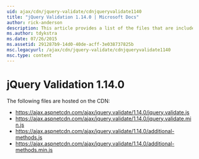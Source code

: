 ```yaml
---
uid: ajax/cdn/jquery-validate/cdnjqueryvalidate1140
title: "jQuery Validation 1.14.0 | Microsoft Docs"
author: rick-anderson
description: This article provides a list of the files that are included in the jQuery Validatiion 1.14.0 hosted on the CDN.
ms.author: tdykstra
ms.date: 07/26/2015
ms.assetid: 291287b9-14d0-40de-acff-3e038737825b
msc.legacyurl: /ajax/cdn/jquery-validate/cdnjqueryvalidate1140
msc.type: content
---
```

# jQuery Validation 1.14.0

The following files are hosted on the CDN:

- https://ajax.aspnetcdn.com/ajax/jquery.validate/1.14.0/jquery.validate.js
- https://ajax.aspnetcdn.com/ajax/jquery.validate/1.14.0/jquery.validate.min.js
- https://ajax.aspnetcdn.com/ajax/jquery.validate/1.14.0/additional-methods.js
- https://ajax.aspnetcdn.com/ajax/jquery.validate/1.14.0/additional-methods.min.js


